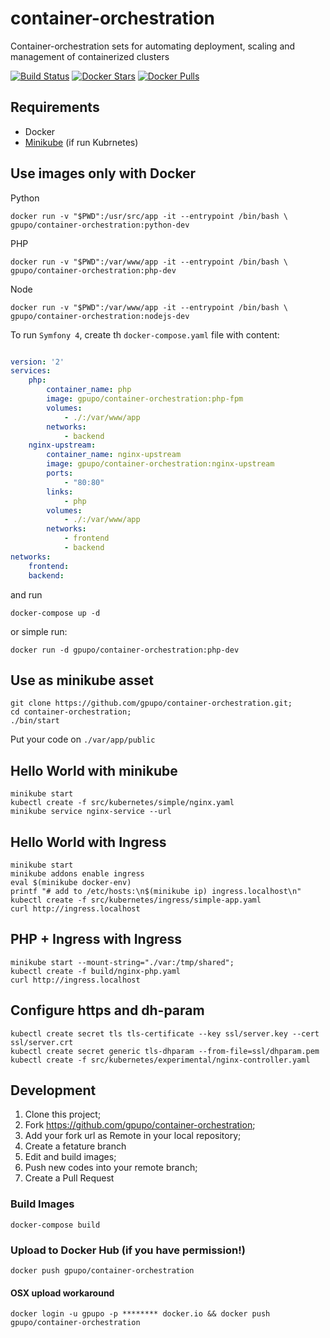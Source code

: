 # container-orchestration

Container-orchestration sets for automating deployment, scaling and management of containerized clusters

[![Build Status](https://secure.travis-ci.org/gpupo/container-orchestration.png?branch=main)](http://travis-ci.org/gpupo/container-orchestration) [![Docker Stars](https://img.shields.io/docker/stars/gpupo/container-orchestration.svg?style=for-the-badge)](https://hub.docker.com/r/gpupo/container-orchestration/) [![Docker Pulls](https://img.shields.io/docker/pulls/gpupo/container-orchestration.svg?style=for-the-badge)](https://hub.docker.com/r/gpupo/container-orchestration/)

## Requirements
- Docker
- [Minikube](https://github.com/kubernetes/minikube) (if run Kubrnetes)


## Use images only with Docker

Python

    docker run -v "$PWD":/usr/src/app -it --entrypoint /bin/bash \
	gpupo/container-orchestration:python-dev

PHP

	docker run -v "$PWD":/var/www/app -it --entrypoint /bin/bash \
	gpupo/container-orchestration:php-dev

Node

	docker run -v "$PWD":/var/www/app -it --entrypoint /bin/bash \
	gpupo/container-orchestration:nodejs-dev


To run  `Symfony 4`, create th `docker-compose.yaml` file with content:

```YAML

version: '2'
services:
    php:
        container_name: php
        image: gpupo/container-orchestration:php-fpm
        volumes:
            - ./:/var/www/app
        networks:
            - backend
    nginx-upstream:
        container_name: nginx-upstream
        image: gpupo/container-orchestration:nginx-upstream
        ports:
            - "80:80"
        links:
            - php
        volumes:
            - ./:/var/www/app
        networks:
            - frontend
            - backend
networks:
    frontend:
    backend:
```

and run

    docker-compose up -d


or simple run:


  	docker run -d gpupo/container-orchestration:php-dev


## Use as minikube asset

    git clone https://github.com/gpupo/container-orchestration.git;
    cd container-orchestration;
    ./bin/start

Put your code on `./var/app/public`


## Hello World with minikube

    minikube start
    kubectl create -f src/kubernetes/simple/nginx.yaml
    minikube service nginx-service --url


## Hello World with Ingress

    minikube start
    minikube addons enable ingress
    eval $(minikube docker-env)
    printf "# add to /etc/hosts:\n$(minikube ip) ingress.localhost\n"
    kubectl create -f src/kubernetes/ingress/simple-app.yaml
    curl http://ingress.localhost


## PHP + Ingress with Ingress

    minikube start --mount-string="./var:/tmp/shared";
    kubectl create -f build/nginx-php.yaml
    curl http://ingress.localhost


## Configure https and dh-param

    kubectl create secret tls tls-certificate --key ssl/server.key --cert ssl/server.crt
    kubectl create secret generic tls-dhparam --from-file=ssl/dhparam.pem
    kubectl create -f src/kubernetes/experimental/nginx-controller.yaml


## Development

1) Clone this project;
2) Fork https://github.com/gpupo/container-orchestration;
3) Add your fork url as Remote in your local repository;
4) Create a fetature branch
5) Edit and build images;
6) Push new codes into your remote branch;
7) Create a Pull Request

### Build Images

    docker-compose build

### Upload to Docker Hub (if you have permission!)

	docker push gpupo/container-orchestration

#### OSX upload workaround

	docker login -u gpupo -p ******** docker.io && docker push gpupo/container-orchestration
